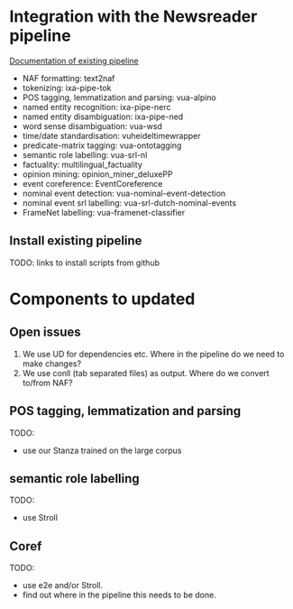 # Integration with the Newsreader pipeline

[Documentation of existing pipeline](https://vu-rm-pip3.readthedocs.io/en/latest/)

* NAF formatting: text2naf
* tokenizing: ixa-pipe-tok
* POS tagging, lemmatization and parsing: vua-alpino
* named entity recognition: ixa-pipe-nerc
* named entity disambiguation: ixa-pipe-ned
* word sense disambiguation: vua-wsd
* time/date standardisation: vuheideltimewrapper
* predicate-matrix tagging: vua-ontotagging
* semantic role labelling: vua-srl-nl
* factuality: multilingual_factuality
* opinion mining: opinion_miner_deluxePP
* event coreference: EventCoreference
* nominal event detection: vua-nominal-event-detection
* nominal event srl labelling: vua-srl-dutch-nominal-events
* FrameNet labelling: vua-framenet-classifier

## Install existing pipeline

TODO: links to install scripts from github

# Components to updated

## Open issues

1. We use UD for dependencies etc. Where in the pipeline do we need to make changes?
2. We use conll (tab separated files) as output. Where do we convert to/from NAF?


## POS tagging, lemmatization and parsing

TODO:
* use our Stanza trained on the large corpus

## semantic role labelling

TODO: 
* use Stroll

## Coref

TODO: 
* use e2e and/or Stroll.
* find out where in the pipeline this needs to be done.






